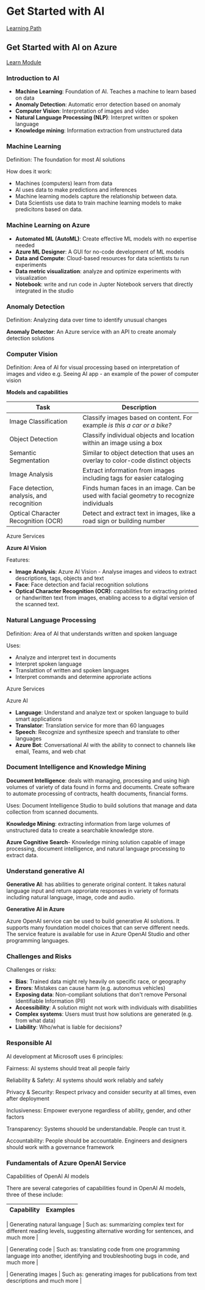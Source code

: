 # Get Started with AI

[Learning Path](https://learn.microsoft.com/training/paths/get-started-with-artificial-intelligence-on-azure/?WT.mc_id=academic-0000-alfredodeza)

## Get Started with AI on Azure

[Learn Module](https://learn.microsoft.com/training/modules/get-started-ai-fundamentals/?WT.mc_id=academic-0000-alfredodeza)

### Introduction to AI

- **Machine Learning**: Foundation of AI. Teaches a machine to learn based on data
- **Anomaly Detection**: Automatic error detection based on anomaly
- **Computer Vision**: Interpretation of images and video
- **Natural Language Processing (NLP)**: Interpret written or spoken language
- **Knowledge mining**: Information extraction from unstructured data

### Machine Learning

Definition: The foundation for most AI solutions

How does it work:

- Machines (computers) learn from data
- AI uses data to make predictions and inferences
- Machine learning models capture the relationship between data.
- Data Scientists use data to train machine learning models to make predicitons based on data.

### Machine Learning on Azure

- **Automated ML (AutoML)**: Create effective ML models with no expertise needed
- **Azure ML Designer**: A GUI for no-code development of ML models
- **Data and Compute**: Cloud-based resources for data scientists tu run experiments
- **Data metric visualization**: analyze and optimize experiments with visualization
- **Notebook**: write and run code in Jupter Notebook servers that directly integrated in the studio

### Anomaly Detection

Definition: Analyzing data over time to identify unusual changes

**Anomaly Detector**: An Azure service with an API to create anomaly detection solutions

### Computer Vision

Definition: Area of AI for visual processing based on interpretation of images and video
e.g. Seeing AI app - an example of the power of computer vision

**Models and capabilities**

| Task | Description |
| -    | -           |
| Image Classification | Classify images based on content. For example _is this a car or a bike?_ |
| Object Detection | Classify individual objects and location within an image using a box |
| Semantic Segmentation | Similar to object detection that uses an overlay to color-code distinct objects|
| Image Analysis | Extract information from images including tags for easier cataloging|
| Face detection, analysis, and recognition | Finds human faces in an image. Can be used with facial geometry to recognize individuals|
| Optical Character Recognition (OCR) | Detect and extract text in images, like a road sign or building number|

Azure Services

**Azure AI Vision**

Features:
- **Image Analysis**: Azure AI Vision - Analyse images and videos to extract descriptions, tags, objects and text
- **Face**: Face detection and facial recognition solutions
- **Optical Character Recognition (OCR)**: capabilities for extracting printed or handwritten text from images, enabling access to a digital version of the scanned text.

### Natural Language Processing

Definition: Area of AI that understands written and spoken language

Uses:

- Analyze and interpret text in documents
- Interpret spoken language
- Translattion of written and spoken languages
- Interpret commands and determine approriate actions

Azure Services

Azure AI

- **Language**:  Understand and analyze text or spoken language to build smart applications
- **Translator**: Translation service for more than 60 languages
- **Speech**:  Recognize and synthesize speech and translate to other languages
- **Azure Bot**: Conversational AI with the ability to connect to channels like email, Teams, and web chat


### Document Intelligence and Knowledge Mining

**Document Intelligence**: deals with managing, processing and using high volumes of variety of data found in forms and documents. Create software to automate processing of contracts, health documents, financial forms.

Uses:
Document Intelligence Studio to build solutions that manage and data collection from scanned documents.  

**Knowledge Mining**: extracting information from large volumes of unstructured data to create a searchable knowledge store.

**Azure Cognitive Search**- Knowledge mining solution capable of image processing, document intelligence, and natural language processing to extract data.

###  Understand generative AI

**Generative AI**: has abilities to generate original content.  It takes natural language input and return approriate responses in variety of formats including natural language, image, code and audio.

**Generative AI in Azure**

Azure OpenAI service can be used to build generative AI solutions.  It supports many foundation model choices that can serve different needs. The service feature is available for use in Azure OpenAI Studio and other programming languages.

### Challenges and Risks

Challenges or risks:

- **Bias**: Trained data might rely heavily on specific race, or geography
- **Errors**: Mistakes can cause harm (e.g. autonomus vehicles)
- **Exposing data**: Non-compliant solutions that don't remove Personal Identifiable Information (PII)
- **Accessibility**: A solution might not work with individuals with disabilities
- **Complex systems**: Users must trust how solutions are generated (e.g. from what data)
- **Liability**:  Who/what is liable for decisions?

### Responsible AI

AI development at Microsoft uses 6 principles:

Fairness: AI systems should treat all people fairly

Reliability & Safety: AI systems should work reliably and safely

Privacy & Security: Respect privacy and consider security at all times, even after deployment

Inclusiveness: Empower everyone regardless of ability, gender, and other factors

Transparency: Systems shouold be understandable. People can trust it.

Accountability: People should be accountable. Engineers and designers should work with a governance framework


### Fundamentals of Azure OpenAI Service

Capabilities of OpenAI AI models

There are several categories of capabilities found in OpenAI AI models, three of these include:

| Capability | Examples |
| - | - |

| Generating natural language | Such as: summarizing complex text for different reading levels, suggesting alternative wording for sentences, and much more |

| Generating code | Such as: translating code from one programming language into another, identifying and troubleshooting bugs in code, and much more |

| Generating images | Such as: generating images for publications from text descriptions and much more |

